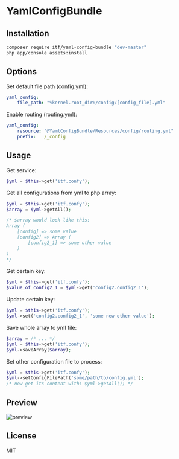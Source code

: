 # YamlConfigBundle
## Installation
```sh
composer require itf/yaml-config-bundle "dev-master"
php app/console assets:install
```
## Options
Set default file path (config.yml):
```yml
yaml_config:
    file_path: "%kernel.root_dir%/config/[config_file].yml"
```
Enable routing (routing.yml):
```yml
yaml_config:
    resource: "@YamlConfigBundle/Resources/config/routing.yml"
    prefix:   /_config
```
## Usage
Get service:
```php
$yml = $this->get('itf.confy');
```
Get all configurations from yml to php array:
```php
$yml = $this->get('itf.confy');
$array = $yml->getAll();

/* $array would look like this:
Array (
    [config] => some value
    [config2] => Array (
        [config2_1] => some other value
    )
)
*/
```
Get certain key:
```php
$yml = $this->get('itf.confy');
$value_of_config2_1 = $yml->get('config2.config2_1');
```
Update certain key:
```php
$yml = $this->get('itf.confy');
$yml->set('config2.config2_1', 'some new other value');
```
Save whole array to yml file:
```php
$array = /* ... */
$yml = $this->get('itf.confy');
$yml->saveArray($array);
```
Set other configuration file to process:
```php
$yml = $this->get('itf.confy');
$yml->setConfigFilePath('some/path/to/config.yml');
/* now get its content with: $yml->getAll(); */
```
## Preview
![preview](http://imgur.com/W3DooAy)
## License
MIT
